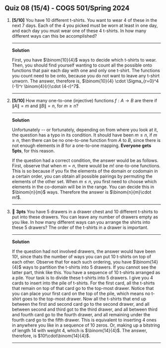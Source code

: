 Quiz 08 (15/4) - COGS 501/Spring 2024
------------------------------------

1. **[5/10]** You have 10 different t-shirts. You want to wear 4 of these in the next 7 days. Each of
   the 4 you picked must be worn at least in one day, and each day you must wear
   one of these 4 t-shirts. In how many different ways can this be accomplished?

    ---------
    **Solution**

    First, you have  $\binom{10}{4}$ ways to decide which t-shirts to wear.
    Then, you should find yourself wanting to count all the possible onto
    functions that pair each day with one and only one t-shirt. The functions
    you count need to be onto, because you do not want to leave any t-shirt
    unworn. The answer, therefore is, $\binom{10}{4} \cdot \Sigma_{r=0}^4 (-1)^r
    \binom{4}{r}\cdot (4-r)^7$. 

    ------------

1. **[5/10]** How many one-to-one (injective) functions $f: A \rightarrow B$ are there if $\|A\| = m$ and $\|B\|=n$, for $m\geq n$?      

    --------------
    **Solution**

    Unfortunately -- or fortunately, depending on from where you look at it, the
    question has a typo in its condition. It should have been $m\leq n$, if
    $m\geq n$, then there can be no one-to-one function from $A$ to $B$, since
    there is not enough elements in $B$ for a one-to-one mapping. **Everyone
    gets 5pts**, for this reason.

    If the question had a correct condition, the answer would be as follows.
    First, observe that when $m=n$, there would be $m!$ one-to-one functions.
    This is so because if you fix the elements of the domain or codomain in a
    certain order, you can obtain all possible pairings by permuting the
    elements of the other set. When $m\leq n$, you first need to choose which
    elements in the co-domain will be in the range. You can decide this in
    $\binom{n}{m}$ ways. Therefore the answer is $\binom{n}{m}\cdot m!$. 


    ---------------

1. 💎 **3pts** You have 5 drawers in a drawer chest and 10 different t-shirts to put
   into these drawers. You can leave any number of drawers empty as you like. In how
   many different ways can you arrange the shirts into these 5 drawers? The order of
   the t-shirts in a drawer is important.

    ----------------
    **Solution**
    
    If the question had not involved drawers, the answer would have been $10!$,
    since thats the number of ways you can put 10 t-shirts on top of each other.
    Observe that for each such ordering, you have $\binom{14}{4}$ ways to
    partition the t-shirts into 5 drawers. If you cannot see the latter part,
    think like this. You have a sequence of 10 t-shirts arranged as a pile. Your
    task is to divide these t-shirts into 5 drawers. I give you 4 cards to
    insert into the pile of t-shirts. For the first card, all the t-shirts that
    remain on top of that card go to the top-most drawer. Notice that you can
    place your first card on the top of the pile, which means no t-shirt goes to
    the top-most drawer. Now all the t-shirts that end up between the first and
    second card go to the second drawer, and all between second and third got to
    the third drawer, and all between third and fourth card go to the fourth
    drawer, and all remaining under the fourth card go to the fifth
    drawer. This is equivalent to inserting 4 ones in anywhere you like in a
    sequence of 10 zeros. Or, making up a bitstring of length 14 with weight 4,
    which is $\binom{14}{4}$. The answer, therefore, is $10!\cdot\binom{14}{4}$.

    ----------------
